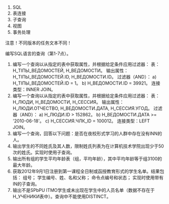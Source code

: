 1. SQL
2. 表连接
3. 子查询
4. 视图
5. 事务处理

注意！不同版本的任务文本不同！

编写SQL语言的查询（第1-7点）。

1. 编写一个查询以从指定的表中获取属性，并根据给定条件应用过滤器：
   表：H_ТIПЫ_ВЕДОМОСТЕЙ, H_ВЕДОМОСТИ。
   输出属性：H_ТIПЫ_ВЕДОМОСТЕЙ.ID, H_ВЕДОМОСТИ.ID。
   过滤器（AND）：
   a) H_ТIПЫ_ВЕДОМОСТЕЙ.ID = 1。
   b) H_ВЕДОМОСТИ.ID = 39921。
   连接类型：INNER JOIN。
2. 编写一个查询以从指定的表中获取属性，并根据给定条件应用过滤器：
   表：H_ЛЮДИ, H_ВЕДОМОСТИ, H_СЕССИЯ。
   输出属性：H_ЛЮДИ.ОТЧЕСТВО, H_ВЕДОМОСТИ.ДАТА, H_СЕССИЯ.УГОД。
   过滤器（AND）：
   a) H_ЛЮДИ.ID > 152862。
   b) H_ВЕДОМОСТИ.ДАТА >= '2010-06-18'。
   c) H_СЕССИЯ.ЧЛК_ID = 100012。
   连接类型：LEFT JOIN。
3. 编写一个查询，回答以下问题：是否在夜校形式学习的人群中存在没有INN的人。
4. 输出学生的不同姓氏及其人数，限制姓氏列表为在计算机技术学院出现少于50次的姓氏。实现时使用子查询。
5. 输出所有组的学生平均年龄表（组，平均年龄），其中平均年龄等于组3100的最大年龄。
6. 获取2012年9月1日注册到第一课程全日制或函授教育形式的学生名单。结果包括：
   组号；
   学生编号、姓、名和父称；
   命令点编号和状态；
   实现时使用带有IN的子查询。
7. 输出不是SPbPU ITMO学生或未出现在学生中的人员名单（数据不存在于H_УЧЕНИКИ表中）。查询中不能使用DISTINCT。
